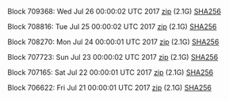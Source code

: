 Block 709368: Wed Jul 26 00:00:02 UTC 2017 [zip](https://transfer.sh/xGgE5/bootstrap.dat.20170726.zip) (2.1G) [SHA256](https://transfer.sh/AQQRf/sha256.txt)

Block 708816: Tue Jul 25 00:00:02 UTC 2017 [zip](https://transfer.sh/m4EIb/bootstrap.dat.20170725.zip) (2.1G) [SHA256](https://transfer.sh/uhr8S/sha256.txt)

Block 708270: Mon Jul 24 00:00:01 UTC 2017 [zip](https://transfer.sh/MWCde/bootstrap.dat.20170724.zip) (2.1G) [SHA256](https://transfer.sh/OaNF8/sha256.txt)

Block 707723: Sun Jul 23 00:00:02 UTC 2017 [zip](https://transfer.sh/b13J9/bootstrap.dat.20170723.zip) (2.1G) [SHA256](https://transfer.sh/YjVbl/sha256.txt)

Block 707165: Sat Jul 22 00:00:01 UTC 2017 [zip](https://transfer.sh/uJYX2/bootstrap.dat.20170722.zip) (2.1G) [SHA256](https://transfer.sh/ZRbTB/sha256.txt)

Block 706622: Fri Jul 21 00:00:01 UTC 2017 [zip](https://transfer.sh/ANbmk/bootstrap.dat.20170721.zip) (2.1G) [SHA256](https://transfer.sh/6AwTT/sha256.txt)
